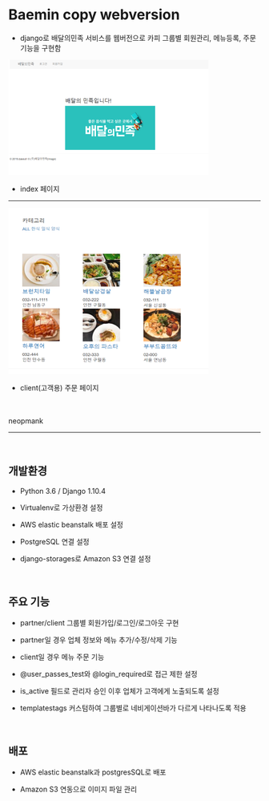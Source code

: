# Baemin copy webversion

- django로 배달의민족 서비스를 웹버전으로 카피 그룹별 회원관리, 메뉴등록, 주문기능을 구현함



<img src="static/index.png" width=400px;/> 

- index 페이지

---

<img src="static/client.png" width=400px;/> 

- client(고객용) 주문 페이지

<br><br>
neopmank


---
<br>

## 개발환경

 - Python 3.6 / Django 1.10.4
 
 - Virtualenv로 가상환경 설정
 
 - AWS elastic beanstalk 배포 설정
 
 - PostgreSQL 연결 설정
 
 - django-storages로 Amazon S3 연결 설정 

<br>

## 주요 기능
- partner/client 그룹별 회원가입/로그인/로그아웃 구현

- partner일 경우 업체 정보와 메뉴 추가/수정/삭제 기능

- client일 경우 메뉴 주문 기능

- @user_passes_test와 @login_required로 접근 제한 설정

- is_active 필드로 관리자 승인 이후 업체가 고객에게 노출되도록 설정

- templatestags 커스텀하여 그룹별로 네비게이션바가 다르게 나타나도록 적용

<br>

## 배포
- AWS elastic beanstalk과 postgresSQL로 배포

- Amazon S3 연동으로 이미지 파일 관리

